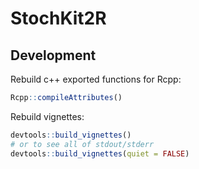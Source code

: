 # StochKit2R

## Development

Rebuild c++ exported functions for Rcpp:

```r
Rcpp::compileAttributes()
```

Rebuild vignettes:

```r
devtools::build_vignettes()
# or to see all of stdout/stderr
devtools::build_vignettes(quiet = FALSE)
```

